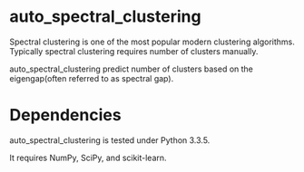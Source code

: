 auto_spectral_clustering
========================
Spectral clustering is one of the most popular modern clustering algorithms.
Typically spectral clustering requires number of clusters manually.

auto_spectral_clustering predict number of clusters based on the eigengap(often referred to as spectral gap).

Dependencies
========================
auto_spectral_clustering is tested under Python 3.3.5.

It requires NumPy, SciPy, and scikit-learn.